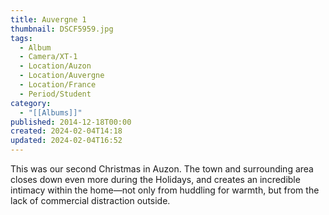 ```yaml
---
title: Auvergne 1
thumbnail: DSCF5959.jpg
tags:
  - Album
  - Camera/XT-1
  - Location/Auzon
  - Location/Auvergne
  - Location/France
  - Period/Student
category:
  - "[[Albums]]"
published: 2014-12-18T00:00
created: 2024-02-04T14:18
updated: 2024-02-04T16:52
---
```

This was our second Christmas in Auzon. The town and surrounding area closes down even more during the Holidays, and creates an incredible intimacy within the home—not only from huddling for warmth, but from the lack of commercial distraction outside.

